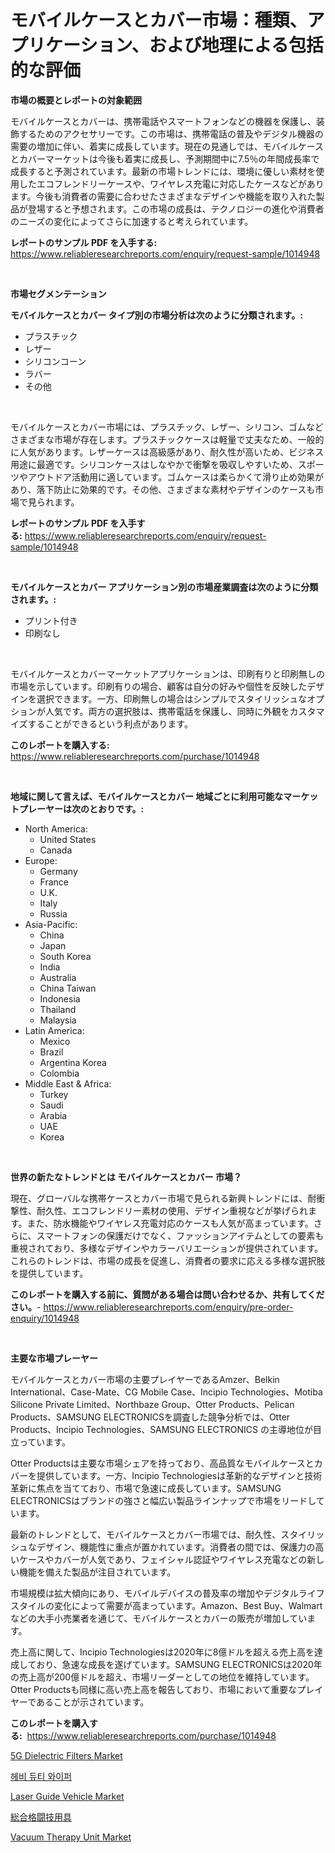 <p><h1>モバイルケースとカバー市場：種類、アプリケーション、および地理による包括的な評価</h1></p><p><strong>市場の概要とレポートの対象範囲</strong></p>
<p><p>モバイルケースとカバーは、携帯電話やスマートフォンなどの機器を保護し、装飾するためのアクセサリーです。この市場は、携帯電話の普及やデジタル機器の需要の増加に伴い、着実に成長しています。現在の見通しでは、モバイルケースとカバーマーケットは今後も着実に成長し、予測期間中に7.5％の年間成長率で成長すると予測されています。最新の市場トレンドには、環境に優しい素材を使用したエコフレンドリーケースや、ワイヤレス充電に対応したケースなどがあります。今後も消費者の需要に合わせたさまざまなデザインや機能を取り入れた製品が登場すると予想されます。この市場の成長は、テクノロジーの進化や消費者のニーズの変化によってさらに加速すると考えられています。</p></p>
<p><strong>レポートのサンプル PDF を入手する:</strong> <a href="https://www.reliableresearchreports.com/enquiry/request-sample/1014948">https://www.reliableresearchreports.com/enquiry/request-sample/1014948</a></p>
<p>&nbsp;</p>
<p><strong>市場セグメンテーション</strong></p>
<p><strong>モバイルケースとカバー タイプ別の市場分析は次のように分類されます。:</strong></p>
<p><ul><li>プラスチック</li><li>レザー</li><li>シリコンコーン</li><li>ラバー</li><li>その他</li></ul></p>
<p>&nbsp;</p>
<p><p>モバイルケースとカバー市場には、プラスチック、レザー、シリコン、ゴムなどさまざまな市場が存在します。プラスチックケースは軽量で丈夫なため、一般的に人気があります。レザーケースは高級感があり、耐久性が高いため、ビジネス用途に最適です。シリコンケースはしなやかで衝撃を吸収しやすいため、スポーツやアウトドア活動用に適しています。ゴムケースは柔らかくて滑り止め効果があり、落下防止に効果的です。その他、さまざまな素材やデザインのケースも市場で見られます。</p></p>
<p><strong>レポートのサンプル PDF を入手する:</strong>&nbsp;<a href="https://www.reliableresearchreports.com/enquiry/request-sample/1014948">https://www.reliableresearchreports.com/enquiry/request-sample/1014948</a></p>
<p>&nbsp;</p>
<p><strong> モバイルケースとカバー アプリケーション別の市場産業調査は次のように分類されます。:</strong></p>
<p><ul><li>プリント付き</li><li>印刷なし</li></ul></p>
<p>&nbsp;</p>
<p><p>モバイルケースとカバーマーケットアプリケーションは、印刷有りと印刷無しの市場を示しています。印刷有りの場合、顧客は自分の好みや個性を反映したデザインを選択できます。一方、印刷無しの場合はシンプルでスタイリッシュなオプションが人気です。両方の選択肢は、携帯電話を保護し、同時に外観をカスタマイズすることができるという利点があります。</p></p>
<p><strong>このレポートを購入する:</strong>&nbsp; <a href="https://www.reliableresearchreports.com/purchase/1014948">https://www.reliableresearchreports.com/purchase/1014948</a></p>
<p>&nbsp;</p>
<p><strong>地域に関して言えば、モバイルケースとカバー 地域ごとに利用可能なマーケットプレーヤーは次のとおりです。:</strong></p>
<p><ul>
    <li>
        North America:
        <ul>
            <li>United States</li>
            <li>Canada</li>
        </ul>
    </li>
    <li>
        Europe:
        <ul>
            <li>Germany</li>
            <li>France</li>
            <li>U.K.</li>
            <li>Italy</li>
            <li>Russia</li>
        </ul>
    </li>
    <li>
        Asia-Pacific:
        <ul>
            <li>China</li>
            <li>Japan</li>
            <li>South Korea</li>
            <li>India</li>
            <li>Australia</li>
            <li>China Taiwan</li>
            <li>Indonesia</li>
            <li>Thailand</li>
            <li>Malaysia</li>
        </ul>
    </li>
    <li>
        Latin America:
        <ul>
            <li>Mexico</li>
            <li>Brazil</li>
            <li>Argentina Korea</li>
            <li>Colombia</li>
        </ul>
    </li>
    <li>
        Middle East & Africa:
        <ul>
            <li>Turkey</li>
            <li>Saudi</li>
            <li>Arabia</li>
            <li>UAE</li>
            <li>Korea</li>
        </ul>
    </li>
    </ul></p>
<p>&nbsp;</p>
<p><strong>世界の新たなトレンドとは モバイルケースとカバー 市場？</strong></p>
<p><p>現在、グローバルな携帯ケースとカバー市場で見られる新興トレンドには、耐衝撃性、耐久性、エコフレンドリー素材の使用、デザイン重視などが挙げられます。また、防水機能やワイヤレス充電対応のケースも人気が高まっています。さらに、スマートフォンの保護だけでなく、ファッションアイテムとしての要素も重視されており、多様なデザインやカラーバリエーションが提供されています。これらのトレンドは、市場の成長を促進し、消費者の要求に応える多様な選択肢を提供しています。</p></p>
<p><strong>このレポートを購入する前に、質問がある場合は問い合わせるか、共有してください。</strong>- <a href="https://www.reliableresearchreports.com/enquiry/pre-order-enquiry/1014948">https://www.reliableresearchreports.com/enquiry/pre-order-enquiry/1014948</a></p>
<p>&nbsp;</p>
<p><strong>主要な市場プレーヤー</strong></p>
<p><p>モバイルケースとカバー市場の主要プレイヤーであるAmzer、Belkin International、Case-Mate、CG Mobile Case、Incipio Technologies、Motiba Silicone Private Limited、Northbaze Group、Otter Products、Pelican Products、SAMSUNG ELECTRONICSを調査した競争分析では、Otter Products、Incipio Technologies、SAMSUNG ELECTRONICS の主導地位が目立っています。 </p><p>Otter Productsは主要な市場シェアを持っており、高品質なモバイルケースとカバーを提供しています。一方、Incipio Technologiesは革新的なデザインと技術革新に焦点を当てており、市場で急速に成長しています。SAMSUNG ELECTRONICSはブランドの強さと幅広い製品ラインナップで市場をリードしています。</p><p>最新のトレンドとして、モバイルケースとカバー市場では、耐久性、スタイリッシュなデザイン、機能性に重点が置かれています。消費者の間では、保護力の高いケースやカバーが人気であり、フェイシャル認証やワイヤレス充電などの新しい機能を備えた製品が注目されています。</p><p>市場規模は拡大傾向にあり、モバイルデバイスの普及率の増加やデジタルライフスタイルの変化によって需要が高まっています。Amazon、Best Buy、Walmartなどの大手小売業者を通じて、モバイルケースとカバーの販売が増加しています。</p><p>売上高に関して、Incipio Technologiesは2020年に8億ドルを超える売上高を達成しており、急速な成長を遂げています。SAMSUNG ELECTRONICSは2020年の売上高が200億ドルを超え、市場リーダーとしての地位を維持しています。 Otter Productsも同様に高い売上高を報告しており、市場において重要なプレイヤーであることが示されています。</p></p>
<p><strong>このレポートを購入する:</strong>&nbsp;&nbsp;<a href="https://www.reliableresearchreports.com/purchase/1014948">https://www.reliableresearchreports.com/purchase/1014948</a></p>
<p><p><a href="https://view.publitas.com/reportprime-1/5g-dielectric-filters-market-insights-market-players-and-forecast-till-2031/">5G Dielectric Filters Market</a></p><p><a href="https://github.com/sougarounis/Market-Research-Report-List-2/blob/main/5463835187402.md">헤비 듀티 와이퍼</a></p><p><a href="https://gentle-editor-9db.notion.site/Laser-Guide-Vehicle-Market-Size-2024-2031-Global-Industrial-Analysis-Key-Geographical-Regions-Ma-3cb2436d4fbd41438e57b9edc0dab97a">Laser Guide Vehicle Market</a></p><p><a href="https://github.com/oqoeusbvpadwjs08/Market-Research-Report-List-1/blob/main/5543607187509.md">総合格闘技用具</a></p><p><a href="https://frill-swim-3cd.notion.site/Vacuum-Therapy-Unit-Market-Research-Report-Unlocks-Analysis-on-the-Market-Financial-Status-Market-S-67498b0800414e16baa3afd94c592af3">Vacuum Therapy Unit Market</a></p></p>